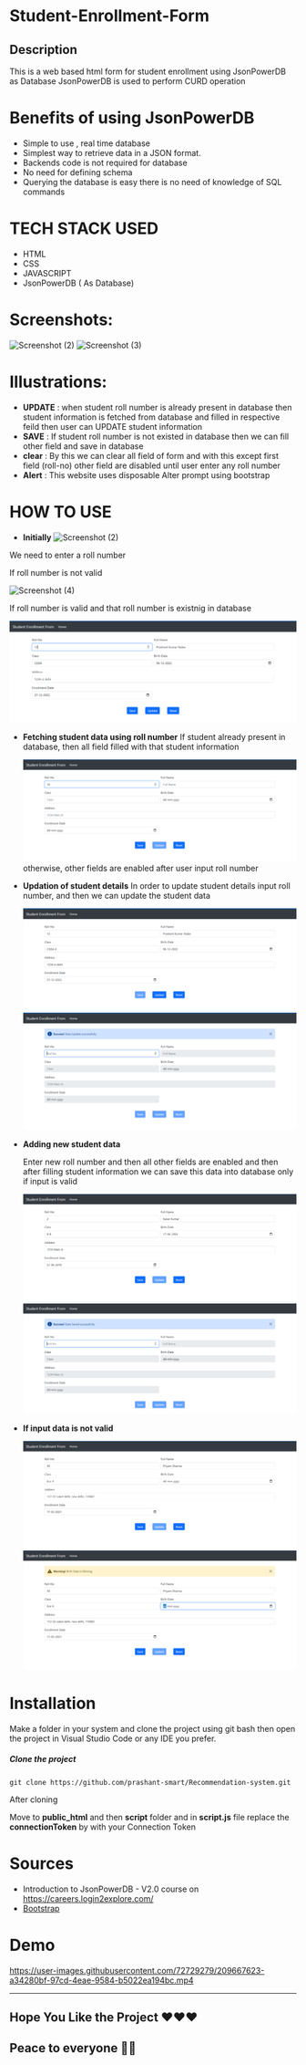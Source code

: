 # Student-Enrollment-Form
## Description 
This is a web based html form for student enrollment using JsonPowerDB as Database 
JsonPowerDB is used to perform CURD operation 


# Benefits of using JsonPowerDB
* Simple to use , real time database
* Simplest way to retrieve data in a JSON format.
* Backends code is not required for database 
* No need for defining schema 
* Querying the database is easy there is no need  of knowledge of SQL commands

# TECH STACK USED
* HTML
* CSS
* JAVASCRIPT 
* JsonPowerDB ( As Database)

# Screenshots:
![Screenshot (2)](https://user-images.githubusercontent.com/95403606/209803654-70b786f8-9628-462d-b560-6a8282d8cad9.png)
![Screenshot (3)](https://user-images.githubusercontent.com/95403606/209803712-1586f807-5158-41d9-ad7b-0289c091b757.png)

# Illustrations:
* **UPDATE** : when student roll number is already present in database then student information is fetched from database and filled in respective feild then user can UPDATE student information 
* **SAVE** : If student roll number is not existed in database then we can fill other field and save in database
* **clear** : By this we can clear all field of form and with this except first field (roll-no) other field are disabled until user enter any roll number
* **Alert** : This website uses disposable Alter prompt using bootstrap

# HOW TO USE

* **Initially**
![Screenshot (2)](https://user-images.githubusercontent.com/95403606/209803925-06deb28e-1dc6-41ae-aebd-86ba8bfd6945.png)

We need to enter a roll number 

If roll number is not valid 

![Screenshot (4)](https://user-images.githubusercontent.com/95403606/209804049-e12b316b-f0e5-4e05-9d91-a3764fc963ab.png)

If roll number is valid and that roll number is existnig in database

<img src="./images/existing_student.png">

* **Fetching student data using roll number**
  If student already present in database, then all field filled with that student information
  
  <img src="./images/valid_roll_number.png">
  otherwise, other fields are enabled after user input roll number
  
* **Updation of student details**
  In order to update student details input roll number, and then we can update the student data
  
  <img src="./images/update_student_details.png">
  
  <img src="./images/alert_after_update.png">

* **Adding new student data**

  Enter new roll number and then all other fields are enabled and then after filling student information we can save this data into database only if input is valid
  
  <img src="./images/save_data_1.png">
  
  <img src="./images/alert_after_save_data.png">
  
 * **If input data is not valid**
 
   <img src="./images/invalid_details_1.png">
  
   <img src="./images/invalid_details_2.png">

    
  
  # Installation
  
  Make a folder in your system and clone the project using git bash then open the project in Visual Studio Code or any IDE you prefer.
  ##### Clone the project 
  ```
  git clone https://github.com/prashant-smart/Recommendation-system.git
  ```
  After cloning 
  
  Move to **public_html** and then **script** folder and in **script.js** file replace the **connectionToken** by with your Connection Token
  
  # Sources
  * Introduction to JsonPowerDB - V2.0 course  on https://careers.login2explore.com/
  * [Bootstrap](https://getbootstrap.com/docs/5.0/getting-started/introduction/) 
  

  # Demo
  
  https://user-images.githubusercontent.com/72729279/209667623-a34280bf-97cd-4eae-9584-b5022ea194bc.mp4
  

  --------------------
## Hope You Like the Project ❤️❤️❤️
## Peace to everyone 🙏🏻
